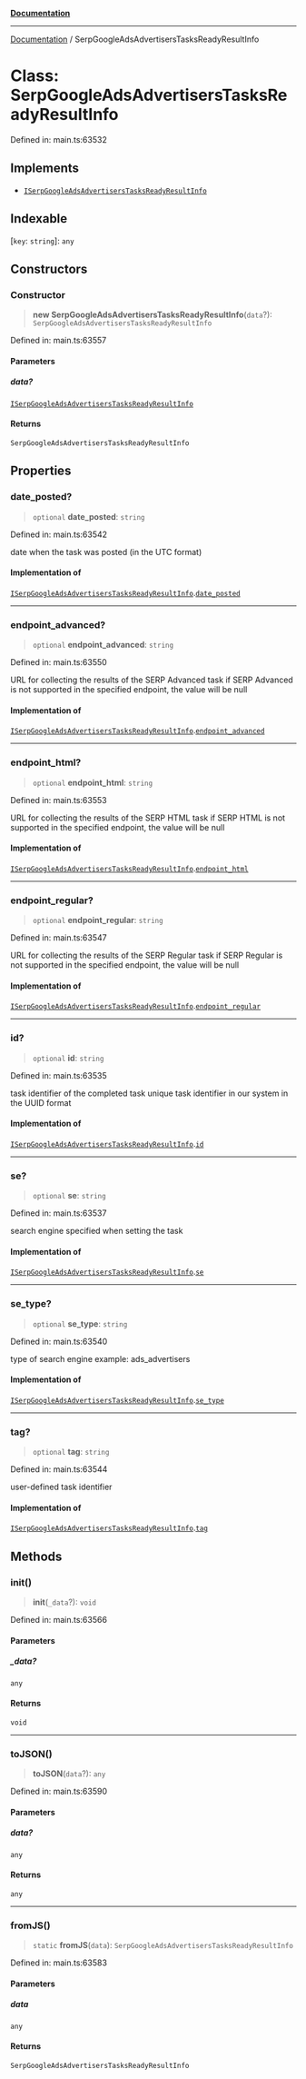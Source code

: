 [**Documentation**](../README.md)

***

[Documentation](../README.md) / SerpGoogleAdsAdvertisersTasksReadyResultInfo

# Class: SerpGoogleAdsAdvertisersTasksReadyResultInfo

Defined in: main.ts:63532

## Implements

- [`ISerpGoogleAdsAdvertisersTasksReadyResultInfo`](../interfaces/ISerpGoogleAdsAdvertisersTasksReadyResultInfo.md)

## Indexable

\[`key`: `string`\]: `any`

## Constructors

### Constructor

> **new SerpGoogleAdsAdvertisersTasksReadyResultInfo**(`data`?): `SerpGoogleAdsAdvertisersTasksReadyResultInfo`

Defined in: main.ts:63557

#### Parameters

##### data?

[`ISerpGoogleAdsAdvertisersTasksReadyResultInfo`](../interfaces/ISerpGoogleAdsAdvertisersTasksReadyResultInfo.md)

#### Returns

`SerpGoogleAdsAdvertisersTasksReadyResultInfo`

## Properties

### date\_posted?

> `optional` **date\_posted**: `string`

Defined in: main.ts:63542

date when the task was posted (in the UTC format)

#### Implementation of

[`ISerpGoogleAdsAdvertisersTasksReadyResultInfo`](../interfaces/ISerpGoogleAdsAdvertisersTasksReadyResultInfo.md).[`date_posted`](../interfaces/ISerpGoogleAdsAdvertisersTasksReadyResultInfo.md#date_posted)

***

### endpoint\_advanced?

> `optional` **endpoint\_advanced**: `string`

Defined in: main.ts:63550

URL for collecting the results of the SERP Advanced task
if SERP Advanced is not supported in the specified endpoint, the value will be null

#### Implementation of

[`ISerpGoogleAdsAdvertisersTasksReadyResultInfo`](../interfaces/ISerpGoogleAdsAdvertisersTasksReadyResultInfo.md).[`endpoint_advanced`](../interfaces/ISerpGoogleAdsAdvertisersTasksReadyResultInfo.md#endpoint_advanced)

***

### endpoint\_html?

> `optional` **endpoint\_html**: `string`

Defined in: main.ts:63553

URL for collecting the results of the SERP HTML task
if SERP HTML is not supported in the specified endpoint, the value will be null

#### Implementation of

[`ISerpGoogleAdsAdvertisersTasksReadyResultInfo`](../interfaces/ISerpGoogleAdsAdvertisersTasksReadyResultInfo.md).[`endpoint_html`](../interfaces/ISerpGoogleAdsAdvertisersTasksReadyResultInfo.md#endpoint_html)

***

### endpoint\_regular?

> `optional` **endpoint\_regular**: `string`

Defined in: main.ts:63547

URL for collecting the results of the SERP Regular task
if SERP Regular is not supported in the specified endpoint, the value will be null

#### Implementation of

[`ISerpGoogleAdsAdvertisersTasksReadyResultInfo`](../interfaces/ISerpGoogleAdsAdvertisersTasksReadyResultInfo.md).[`endpoint_regular`](../interfaces/ISerpGoogleAdsAdvertisersTasksReadyResultInfo.md#endpoint_regular)

***

### id?

> `optional` **id**: `string`

Defined in: main.ts:63535

task identifier of the completed task
unique task identifier in our system in the UUID format

#### Implementation of

[`ISerpGoogleAdsAdvertisersTasksReadyResultInfo`](../interfaces/ISerpGoogleAdsAdvertisersTasksReadyResultInfo.md).[`id`](../interfaces/ISerpGoogleAdsAdvertisersTasksReadyResultInfo.md#id)

***

### se?

> `optional` **se**: `string`

Defined in: main.ts:63537

search engine specified when setting the task

#### Implementation of

[`ISerpGoogleAdsAdvertisersTasksReadyResultInfo`](../interfaces/ISerpGoogleAdsAdvertisersTasksReadyResultInfo.md).[`se`](../interfaces/ISerpGoogleAdsAdvertisersTasksReadyResultInfo.md#se)

***

### se\_type?

> `optional` **se\_type**: `string`

Defined in: main.ts:63540

type of search engine
example: ads_advertisers

#### Implementation of

[`ISerpGoogleAdsAdvertisersTasksReadyResultInfo`](../interfaces/ISerpGoogleAdsAdvertisersTasksReadyResultInfo.md).[`se_type`](../interfaces/ISerpGoogleAdsAdvertisersTasksReadyResultInfo.md#se_type)

***

### tag?

> `optional` **tag**: `string`

Defined in: main.ts:63544

user-defined task identifier

#### Implementation of

[`ISerpGoogleAdsAdvertisersTasksReadyResultInfo`](../interfaces/ISerpGoogleAdsAdvertisersTasksReadyResultInfo.md).[`tag`](../interfaces/ISerpGoogleAdsAdvertisersTasksReadyResultInfo.md#tag)

## Methods

### init()

> **init**(`_data`?): `void`

Defined in: main.ts:63566

#### Parameters

##### \_data?

`any`

#### Returns

`void`

***

### toJSON()

> **toJSON**(`data`?): `any`

Defined in: main.ts:63590

#### Parameters

##### data?

`any`

#### Returns

`any`

***

### fromJS()

> `static` **fromJS**(`data`): `SerpGoogleAdsAdvertisersTasksReadyResultInfo`

Defined in: main.ts:63583

#### Parameters

##### data

`any`

#### Returns

`SerpGoogleAdsAdvertisersTasksReadyResultInfo`
